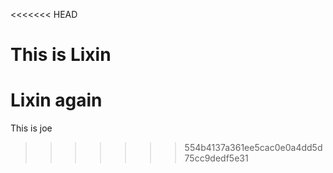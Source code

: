<<<<<<< HEAD
# This is Lixin
Lixin again
=======
This is joe
>>>>>>> 554b4137a361ee5cac0e0a4dd5d75cc9dedf5e31
